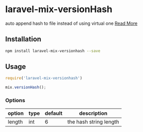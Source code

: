 # laravel-mix-versionHash

auto append hash to file instead of using virtual one [Read More](https://github.com/JeffreyWay/laravel-mix/issues/1022#issuecomment-382274649)

## Installation

```bash
npm install laravel-mix-versionhash --save
```

## Usage

```js
require('laravel-mix-versionhash')

mix.versionHash();
```

### Options

| option | type | default |      description       |
|--------|------|---------|------------------------|
| length | int  |    6    | the hash string length |
